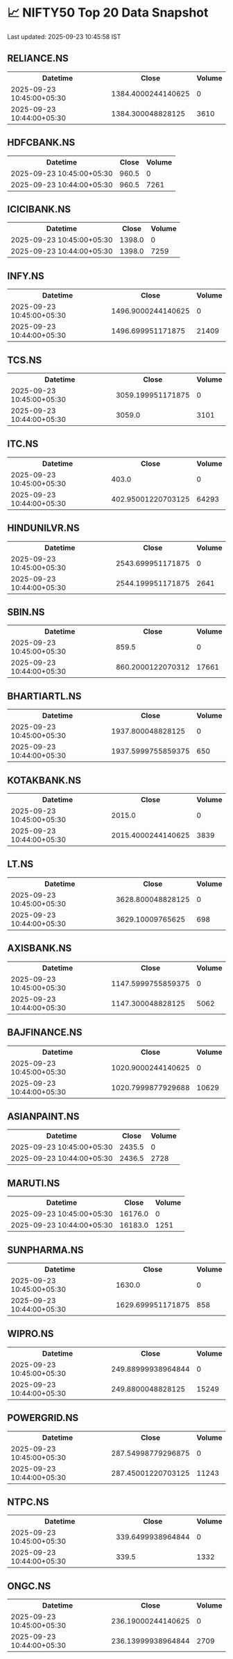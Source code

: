 # 📈 NIFTY50 Top 20 Data Snapshot

Last updated: 2025-09-23 10:45:58 IST

## RELIANCE.NS

<table>
  <tr><th>Datetime</th><th>Close</th><th>Volume</th></tr>
  <tr><td>2025-09-23 10:45:00+05:30</td><td>1384.4000244140625</td><td>0</td></tr>
  <tr><td>2025-09-23 10:44:00+05:30</td><td>1384.300048828125</td><td>3610</td></tr>
</table>

## HDFCBANK.NS

<table>
  <tr><th>Datetime</th><th>Close</th><th>Volume</th></tr>
  <tr><td>2025-09-23 10:45:00+05:30</td><td>960.5</td><td>0</td></tr>
  <tr><td>2025-09-23 10:44:00+05:30</td><td>960.5</td><td>7261</td></tr>
</table>

## ICICIBANK.NS

<table>
  <tr><th>Datetime</th><th>Close</th><th>Volume</th></tr>
  <tr><td>2025-09-23 10:45:00+05:30</td><td>1398.0</td><td>0</td></tr>
  <tr><td>2025-09-23 10:44:00+05:30</td><td>1398.0</td><td>7259</td></tr>
</table>

## INFY.NS

<table>
  <tr><th>Datetime</th><th>Close</th><th>Volume</th></tr>
  <tr><td>2025-09-23 10:45:00+05:30</td><td>1496.9000244140625</td><td>0</td></tr>
  <tr><td>2025-09-23 10:44:00+05:30</td><td>1496.699951171875</td><td>21409</td></tr>
</table>

## TCS.NS

<table>
  <tr><th>Datetime</th><th>Close</th><th>Volume</th></tr>
  <tr><td>2025-09-23 10:45:00+05:30</td><td>3059.199951171875</td><td>0</td></tr>
  <tr><td>2025-09-23 10:44:00+05:30</td><td>3059.0</td><td>3101</td></tr>
</table>

## ITC.NS

<table>
  <tr><th>Datetime</th><th>Close</th><th>Volume</th></tr>
  <tr><td>2025-09-23 10:45:00+05:30</td><td>403.0</td><td>0</td></tr>
  <tr><td>2025-09-23 10:44:00+05:30</td><td>402.95001220703125</td><td>64293</td></tr>
</table>

## HINDUNILVR.NS

<table>
  <tr><th>Datetime</th><th>Close</th><th>Volume</th></tr>
  <tr><td>2025-09-23 10:45:00+05:30</td><td>2543.699951171875</td><td>0</td></tr>
  <tr><td>2025-09-23 10:44:00+05:30</td><td>2544.199951171875</td><td>2641</td></tr>
</table>

## SBIN.NS

<table>
  <tr><th>Datetime</th><th>Close</th><th>Volume</th></tr>
  <tr><td>2025-09-23 10:45:00+05:30</td><td>859.5</td><td>0</td></tr>
  <tr><td>2025-09-23 10:44:00+05:30</td><td>860.2000122070312</td><td>17661</td></tr>
</table>

## BHARTIARTL.NS

<table>
  <tr><th>Datetime</th><th>Close</th><th>Volume</th></tr>
  <tr><td>2025-09-23 10:45:00+05:30</td><td>1937.800048828125</td><td>0</td></tr>
  <tr><td>2025-09-23 10:44:00+05:30</td><td>1937.5999755859375</td><td>650</td></tr>
</table>

## KOTAKBANK.NS

<table>
  <tr><th>Datetime</th><th>Close</th><th>Volume</th></tr>
  <tr><td>2025-09-23 10:45:00+05:30</td><td>2015.0</td><td>0</td></tr>
  <tr><td>2025-09-23 10:44:00+05:30</td><td>2015.4000244140625</td><td>3839</td></tr>
</table>

## LT.NS

<table>
  <tr><th>Datetime</th><th>Close</th><th>Volume</th></tr>
  <tr><td>2025-09-23 10:45:00+05:30</td><td>3628.800048828125</td><td>0</td></tr>
  <tr><td>2025-09-23 10:44:00+05:30</td><td>3629.10009765625</td><td>698</td></tr>
</table>

## AXISBANK.NS

<table>
  <tr><th>Datetime</th><th>Close</th><th>Volume</th></tr>
  <tr><td>2025-09-23 10:45:00+05:30</td><td>1147.5999755859375</td><td>0</td></tr>
  <tr><td>2025-09-23 10:44:00+05:30</td><td>1147.300048828125</td><td>5062</td></tr>
</table>

## BAJFINANCE.NS

<table>
  <tr><th>Datetime</th><th>Close</th><th>Volume</th></tr>
  <tr><td>2025-09-23 10:45:00+05:30</td><td>1020.9000244140625</td><td>0</td></tr>
  <tr><td>2025-09-23 10:44:00+05:30</td><td>1020.7999877929688</td><td>10629</td></tr>
</table>

## ASIANPAINT.NS

<table>
  <tr><th>Datetime</th><th>Close</th><th>Volume</th></tr>
  <tr><td>2025-09-23 10:45:00+05:30</td><td>2435.5</td><td>0</td></tr>
  <tr><td>2025-09-23 10:44:00+05:30</td><td>2436.5</td><td>2728</td></tr>
</table>

## MARUTI.NS

<table>
  <tr><th>Datetime</th><th>Close</th><th>Volume</th></tr>
  <tr><td>2025-09-23 10:45:00+05:30</td><td>16176.0</td><td>0</td></tr>
  <tr><td>2025-09-23 10:44:00+05:30</td><td>16183.0</td><td>1251</td></tr>
</table>

## SUNPHARMA.NS

<table>
  <tr><th>Datetime</th><th>Close</th><th>Volume</th></tr>
  <tr><td>2025-09-23 10:45:00+05:30</td><td>1630.0</td><td>0</td></tr>
  <tr><td>2025-09-23 10:44:00+05:30</td><td>1629.699951171875</td><td>858</td></tr>
</table>

## WIPRO.NS

<table>
  <tr><th>Datetime</th><th>Close</th><th>Volume</th></tr>
  <tr><td>2025-09-23 10:45:00+05:30</td><td>249.88999938964844</td><td>0</td></tr>
  <tr><td>2025-09-23 10:44:00+05:30</td><td>249.8800048828125</td><td>15249</td></tr>
</table>

## POWERGRID.NS

<table>
  <tr><th>Datetime</th><th>Close</th><th>Volume</th></tr>
  <tr><td>2025-09-23 10:45:00+05:30</td><td>287.54998779296875</td><td>0</td></tr>
  <tr><td>2025-09-23 10:44:00+05:30</td><td>287.45001220703125</td><td>11243</td></tr>
</table>

## NTPC.NS

<table>
  <tr><th>Datetime</th><th>Close</th><th>Volume</th></tr>
  <tr><td>2025-09-23 10:45:00+05:30</td><td>339.6499938964844</td><td>0</td></tr>
  <tr><td>2025-09-23 10:44:00+05:30</td><td>339.5</td><td>1332</td></tr>
</table>

## ONGC.NS

<table>
  <tr><th>Datetime</th><th>Close</th><th>Volume</th></tr>
  <tr><td>2025-09-23 10:45:00+05:30</td><td>236.19000244140625</td><td>0</td></tr>
  <tr><td>2025-09-23 10:44:00+05:30</td><td>236.13999938964844</td><td>2709</td></tr>
</table>

